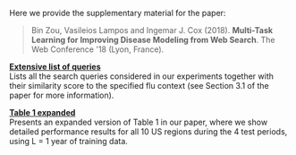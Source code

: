 Here we provide the supplementary material for the paper:

<blockquote>
Bin Zou, Vasileios Lampos and Ingemar J. Cox (2018). <strong>Multi-Task Learning for Improving Disease Modeling from Web Search</strong>. The Web Conference '18 (Lyon, France).
</blockquote>

<a href="https://raw.githubusercontent.com/binzou-ucl/google-flu-mtl/master/queries.csv"><strong>Extensive list of queries</strong></a>
<br />
Lists all the search queries considered in our experiments together with their similarity score to the specified flu context (see Section 3.1 of the paper for more information).

<a href="https://github.com/binzou-ucl/google-flu-mtl/blob/master/extended-table1-L%3D1.md"><strong>Table 1 expanded</strong></a>
<br />
Presents an expanded version of Table 1 in our paper, where we show detailed performance results for all 10 US regions during the 4 test periods, using L = 1 year of training data.
